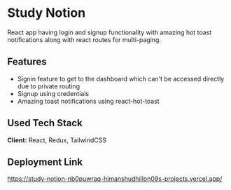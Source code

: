 # Study Notion

React app having login and signup functionality with amazing hot toast notifications along with react routes for multi-paging.

## Features

  - Signin feature to get to the dashboard which can't be accessed directly due to private routing
  - Signup using credentials
  - Amazing toast notifications using react-hot-toast


## Used Tech Stack

**Client:** React, Redux, TailwindCSS



## Deployment Link
 https://study-notion-nb0puwraq-himanshudhillon09s-projects.vercel.app/



